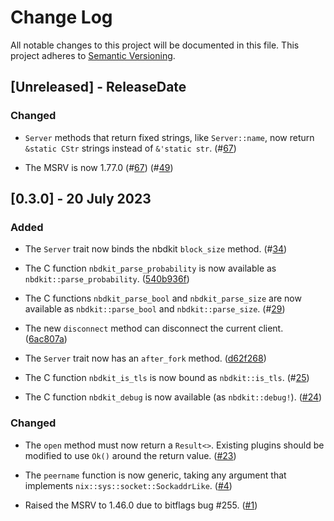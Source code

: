 # Change Log

All notable changes to this project will be documented in this file.
This project adheres to [Semantic Versioning](https://semver.org/).

## [Unreleased] - ReleaseDate

### Changed

- `Server` methods that return fixed strings, like `Server::name`, now return
  `&static CStr` strings instead of `&'static str`.
  (#[67](https://gitlab.com/nbdkit/nbdkit/-/merge_requests/67))

- The MSRV is now 1.77.0
  (#[67](https://gitlab.com/nbdkit/nbdkit/-/merge_requests/67))
  (#[49](https://gitlab.com/nbdkit/nbdkit/-/merge_requests/49))
 
## [0.3.0] - 20 July 2023
### Added

- The `Server` trait now binds the nbdkit `block_size` method.
  (#[34](https://gitlab.com/nbdkit/nbdkit/-/merge_requests/34))

- The C function `nbdkit_parse_probability` is now available as
  `nbdkit::parse_probability`.
  ([540b936f](https://gitlab.com/nbdkit/nbdkit/-/commit/540b936fc019b80ca53bd1ab66974f9b15fa4aae))

- The C functions `nbdkit_parse_bool` and `nbdkit_parse_size`
  are now available as `nbdkit::parse_bool` and `nbdkit::parse_size`.
  (#[29](https://gitlab.com/nbdkit/nbdkit/-/merge_requests/29))

- The new `disconnect` method can disconnect the current client.
  ([6ac807a](https://gitlab.com/nbdkit/nbdkit/-/commit/6ac807afd89b76138776a00dc72296b9e308789b#e4c08f6fb1d46a0e2d31c745310e364555390ff0))

- The `Server` trait now has an `after_fork` method.
  ([d62f268](https://gitlab.com/nbdkit/nbdkit/-/commit/d62f26808ea1fa2cf97d990745b76010caffe7d4))

- The C function `nbdkit_is_tls` is now bound as `nbdkit::is_tls`.
  (#[25](https://gitlab.com/nbdkit/nbdkit/-/merge_requests/25))

- The C function `nbdkit_debug` is now available (as `nbdkit::debug!`).
  ([#24](https://gitlab.com/nbdkit/nbdkit/-/merge_requests/24))

### Changed

- The `open` method must now return a `Result<>`.  Existing plugins
  should be modified to use `Ok()` around the return value.
  ([#23](https://gitlab.com/nbdkit/nbdkit/-/merge_requests/23))

- The `peername` function is now generic, taking any argument that implements
  `nix::sys::socket::SockaddrLike`.
  ([#4](https://gitlab.com/nbdkit/nbdkit/-/merge_requests/4))

- Raised the MSRV to 1.46.0 due to bitflags bug #255.
  ([#1](https://gitlab.com/nbdkit/nbdkit/-/merge_requests/1))

